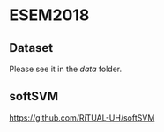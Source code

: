 # ESEM2018

## Dataset
Please see it in the *data* folder.

## softSVM
https://github.com/RiTUAL-UH/softSVM
